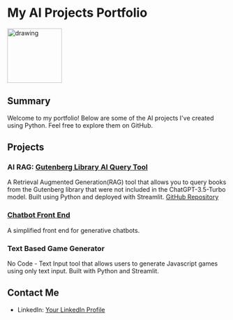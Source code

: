 # My AI Projects Portfolio
<img src="Ward_Portrait.jpg" alt="drawing" width="125"/>


## Summary
Welcome to my portfolio! Below are some of the AI projects I've created using Python. Feel free to explore them on GitHub.

## Projects

### AI RAG: [Gutenberg Library AI Query Tool](https://gutenberg.streamlit.app/)
A Retrieval Augmented Generation(RAG) tool that allows you to query books from the Gutenberg library that were not included in the ChatGPT-3.5-Turbo model.
Built using Python and deployed with Streamlit.
[GitHub Repository](https://gutenberg.streamlit.app/)

### [Chatbot Front End](https://appchatpy-lg3uuisgagqdcuik8wgkfg.streamlit.app/)
A simplified front end for generative chatbots.
### Text Based Game Generator
No Code - Text Input tool that allows users to generate Javascript games using only text input.  Built with Python and Streamlit.


## Contact Me
- LinkedIn: [Your LinkedIn Profile](https://www.linkedin.com/in/wgreunke/)

